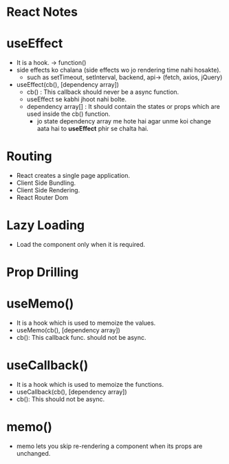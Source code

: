 # React Notes

# useEffect

- It is a hook. -> function()
- side effects ko chalana (side effects wo jo rendering time nahi hosakte).
  - such as setTimeout, setInterval, backend, api-> (fetch, axios, jQuery)
- useEffect(cb(), [dependency array])
  - cb() : This callback should never be a async function.
  - useEffect se kabhi jhoot nahi bolte.
  - dependency array[] : It should contain the states or props which are used inside the cb() function.
    - jo state dependency array me hote hai agar unme koi change aata hai to **useEffect** phir se chalta hai.

# Routing

- React creates a single page application.
- Client Side Bundling.
- Client Side Rendering.
- React Router Dom

# Lazy Loading

- Load the component only when it is required.

# Prop Drilling

# useMemo()

- It is a hook which is used to memoize the values.
- useMemo(cb(), [dependency array])
- cb(): This callback func. should not be async.

# useCallback()

- It is a hook which is used to memoize the functions.
- useCallback(cb(), [dependency array])
- cb(): This should not be async.

# memo()

- memo lets you skip re-rendering a component when its props are unchanged.
